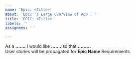 ```yaml
---
name: 'Epic: <Title>'
about: 'Epic''s Large Overview of App . '
title: 'EPIC: <Title>'
labels: ''
assignees: ''

---
```


As a **.......** I would like **.......** so that **.........**  
User stories will be propagated for **Epic Name** Requirements
